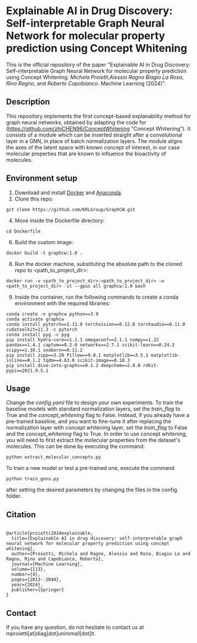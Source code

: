 # Explainable AI in Drug Discovery: Self-interpretable Graph Neural Network for molecular property prediction using Concept Whitening

This is the official repository of the paper "Explainable AI in Drug Discovery: Self-interpretable Graph Neural Network for molecular property prediction using Concept Whitening. _Michela Proietti_,_Alessio Ragno_ _Biagio La Rosa_, _Rino Ragno_, and _Roberto Capobianco_. Machine Learning (2024)".

## Description
This repository implements the first concept-based explanability method for graph neural networks, obtained by adapting the code for (https://github.com/zhiCHEN96/ConceptWhitening "Concept Whitening").
It consists of a module which can be inserted straight after a convolutional layer in a GNN, in place of batch normalization layers. The module aligns the axes of the latent space with known concept of interest, in our case molecular properties that are known to influence the bioactivity of molecules.

## Environment setup
1) Download and install <a href="https://docs.docker.com/engine/install/">Docker</a> and <a href="https://docs.conda.io/projects/conda/en/latest/user-guide/install/index.html">Anaconda</a>.
2) Clone this repo:
```
git clone https://github.com/KRLGroup/GraphCW.git
```
4) Move inside the Dockerfile directory:
```
cd Dockerfile
```
6) Build the custom image:
```
docker build -t graphcw:1.0 .
```
8) Run the docker machine, substituting the absolute path to the cloned repo to <path_to_project_dir>:
```
docker run -v <path_to_project_dir>:<path_to_project_dir> -w <path_to_project_dir> -it --gpus all graphcw:1.0 bash
```
9) Inside the container, run the following commands to create a conda environment with the required libraries:
```
conda create -n graphcw python==3.9
conda activate graphcw
conda install pytorch==1.11.0 torchvision==0.12.0 torchaudio==0.11.0 cudatoolkit=11.3 -c pytorch
conda install pyg -c pyg
pip install hydra-core==1.1.1 omegaconf==2.1.1 numpy==1.22 pandas==1.4.1 captum==0.2.0 networkx==2.7.1 scikit-learn==0.24.2 scipy==1.10.1 seaborn==0.11.2
pip install zipp==3.20 Pillow==9.0.1 matplotlib==3.5.1 matplotlib-inline==0.1.2 tqdm==4.63.0 scikit-image==0.18.3
pip install dive-into-graphs==0.1.2 deepchem==2.8.0 rdkit-pypi==2021.9.5.1
```

## Usage
Change the _config.yaml_ file to design your own experiments. To train the baseline models with standard normalization layers, set the _train_flag_ to True and the _concept_whitening_ flag to False. Instead, if you already have a pre-trained baseline, and you want to fine-tune it after replacing the normalization layer with concept whitening layer, set the _train_flag_ to False and the _concept_whitening_ flag to True.
In order to use concept whitening, you will need to first extract the molecular properties from the dataset's molecules.
This can be done by executing the command:
```
python extract_molecular_concepts.py
```

To train a new model or test a pre-trained one, execute the command
```
python train_gnns.py
```
after setting the desired parameters by changing the files in the config folder.

## Citation
```

@article{proietti2024explainable,
  title={Explainable AI in drug discovery: self-interpretable graph neural network for molecular property prediction using concept whitening},
  author={Proietti, Michela and Ragno, Alessio and Rosa, Biagio La and Ragno, Rino and Capobianco, Roberto},
  journal={Machine Learning},
  volume={113},
  number={4},
  pages={2013--2044},
  year={2024},
  publisher={Springer}
}
```

## Contact
If you have any question, do not hesitate to contact us at mproietti[at]diag[dot]uniroma1[dot]it.
